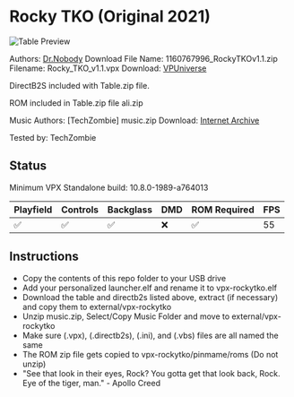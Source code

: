 # Rocky TKO (Original 2021)

![Table Preview](https://vpuniverse.com/screenshots/monthly_2021_09/Rocky_Single_Screen.PNG.a15cea7cf3ae4f33daee108cd969cb4f.PNG)

Authors: [Dr.Nobody](https://vpuniverse.com/profile/31560-drnobody/)
Download File Name: 1160767996_RockyTKOv1.1.zip    
Filename: Rocky_TKO_v1.1.vpx
Download: [VPUniverse](https://vpuniverse.com/files/file/7604-rocky-tko-tribute/)

DirectB2S included with Table.zip file. 

ROM included in Table.zip file
ali.zip

Music
Authors: [TechZombie]
music.zip
Download: [Internet Archive](https://archive.org/details/music_202501)

Tested by: TechZombie


## Status 

Minimum VPX Standalone build: 10.8.0-1989-a764013

| Playfield | Controls | Backglass | DMD | ROM Required | FPS | 
|-----------|----------|-----------|-----|--------------|-----|
| :white_check_mark: | :white_check_mark: | :white_check_mark: | :x: | :white_check_mark: | 55 |

## Instructions

- Copy the contents of this repo folder to your USB drive
- Add your personalized launcher.elf and rename it to vpx-rockytko.elf
- Download the table and directb2s listed above, extract (if necessary) and copy them to external/vpx-rockytko
- Unzip music.zip, Select/Copy Music Folder and move to external/vpx-rockytko
- Make sure (.vpx), (.directb2s), (.ini), and (.vbs) files are all named the same
- The ROM zip file gets copied to vpx-rockytko/pinmame/roms (Do not unzip)
- "See that look in their eyes, Rock? You gotta get that look back, Rock. Eye of the tiger, man." - Apollo Creed

